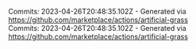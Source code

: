 Commits: 2023-04-26T20:48:35.102Z - Generated via https://github.com/marketplace/actions/artificial-grass
<br>
Commits: 2023-04-26T20:48:35.102Z - Generated via https://github.com/marketplace/actions/artificial-grass
<br>
